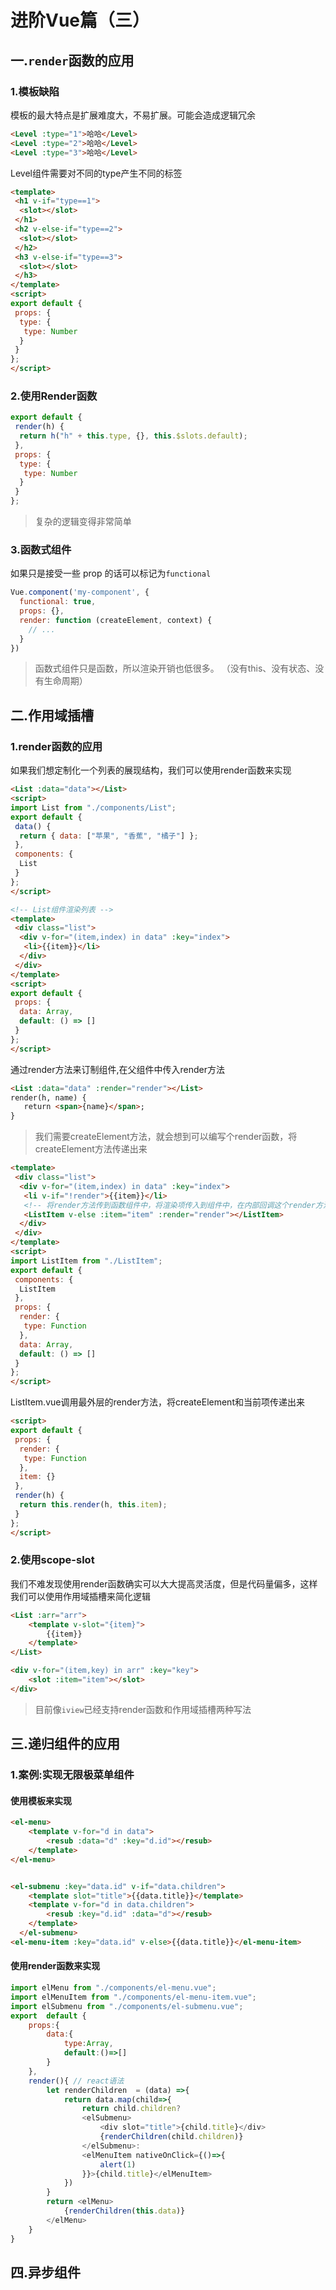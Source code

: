 # 进阶Vue篇（三）

## 一.`render`函数的应用

### 1.模板缺陷

模板的最大特点是扩展难度大，不易扩展。可能会造成逻辑冗余

```html
<Level :type="1">哈哈</Level>
<Level :type="2">哈哈</Level>
<Level :type="3">哈哈</Level>
```

Level组件需要对不同的type产生不同的标签

```html
<template>
 <h1 v-if="type==1">
  <slot></slot>
 </h1>
 <h2 v-else-if="type==2">
  <slot></slot>
 </h2>
 <h3 v-else-if="type==3">
  <slot></slot>
 </h3>
</template>
<script>
export default {
 props: {
  type: {
   type: Number
  }
 }
};
</script>
```

### 2.使用Render函数

```js
export default {
 render(h) {
  return h("h" + this.type, {}, this.$slots.default);
 },
 props: {
  type: {
   type: Number
  }
 }
};
```

> 复杂的逻辑变得非常简单

### 3.函数式组件

如果只是接受一些 prop 的话可以标记为`functional`

```js
Vue.component('my-component', {
  functional: true,
  props: {},
  render: function (createElement, context) {
    // ...
  }
})
```

> 函数式组件只是函数，所以渲染开销也低很多。 （没有this、没有状态、没有生命周期）

## 二.作用域插槽

### 1.render函数的应用

如果我们想定制化一个列表的展现结构，我们可以使用render函数来实现

```html
<List :data="data"></List>
<script>
import List from "./components/List";
export default {
 data() {
  return { data: ["苹果", "香蕉", "橘子"] };
 },
 components: {
  List
 }
};
</script>

<!-- List组件渲染列表 -->
<template>
 <div class="list">
  <div v-for="(item,index) in data" :key="index">
   <li>{{item}}</li>
  </div>
 </div>
</template>
<script>
export default {
 props: {
  data: Array,
  default: () => []
 }
};
</script>
```

通过render方法来订制组件,在父组件中传入render方法

```html
<List :data="data" :render="render"></List>
render(h, name) {
   return <span>{name}</span>;
}
```

> 我们需要createElement方法，就会想到可以编写个render函数，将createElement方法传递出来

```html
<template>
 <div class="list">
  <div v-for="(item,index) in data" :key="index">
   <li v-if="!render">{{item}}</li>
   <!-- 将render方法传到函数组件中，将渲染项传入到组件中，在内部回调这个render方法 -->
   <ListItem v-else :item="item" :render="render"></ListItem>
  </div>
 </div>
</template>
<script>
import ListItem from "./ListItem";
export default {
 components: {
  ListItem
 },
 props: {
  render: {
   type: Function
  },
  data: Array,
  default: () => []
 }
};
</script>
```

ListItem.vue调用最外层的render方法，将createElement和当前项传递出来

```html
<script>
export default {
 props: {
  render: {
   type: Function
  },
  item: {}
 },
 render(h) {
  return this.render(h, this.item);
 }
};
</script>
```

### 2.使用scope-slot

我们不难发现使用render函数确实可以大大提高灵活度，但是代码量偏多，这样我们可以使用作用域插槽来简化逻辑

```html
<List :arr="arr">
    <template v-slot="{item}">
        {{item}}
    </template>
</List>

<div v-for="(item,key) in arr" :key="key">
    <slot :item="item"></slot>
</div>
```

> 目前像`iview`已经支持render函数和作用域插槽两种写法

## 三.递归组件的应用

### 1.案例:实现无限极菜单组件

#### 使用模板来实现

```html
<el-menu>
    <template v-for="d in data">
        <resub :data="d" :key="d.id"></resub>
    </template>
</el-menu>


<el-submenu :key="data.id" v-if="data.children">
    <template slot="title">{{data.title}}</template>
    <template v-for="d in data.children">
        <resub :key="d.id" :data="d"></resub>
    </template>
  </el-submenu>
<el-menu-item :key="data.id" v-else>{{data.title}}</el-menu-item>
```

#### 使用render函数来实现

```js
import elMenu from "./components/el-menu.vue";
import elMenuItem from "./components/el-menu-item.vue";
import elSubmenu from "./components/el-submenu.vue";
export  default {
    props:{
        data:{
            type:Array,
            default:()=>[]
        }
    },
    render(){ // react语法 
        let renderChildren  = (data) =>{
            return data.map(child=>{
                return child.children? 
                <elSubmenu>
                    <div slot="title">{child.title}</div>
                    {renderChildren(child.children)}
                </elSubmenu>:
                <elMenuItem nativeOnClick={()=>{
                    alert(1)
                }}>{child.title}</elMenuItem>
            })
        }
        return <elMenu>
            {renderChildren(this.data)}
        </elMenu>
    }
}
```

## 四.异步组件

